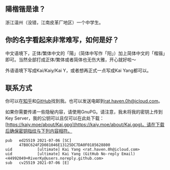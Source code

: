 ## 陽楷锴是谁？

浙江温州（没错，江南皮革厂地区）一个中学生。

## 你的名字看起来非常难写，如何是好？

中文语境下，正体/繁体中文的「陽」（简体中写作「阳」）加上简体中文的「楷锴」即可。当然全部打成正体/繁体或者简体也无伤大雅，开心就好啦～

外语语境下写成Kai/Kaiy/Kai Y，或者想再正式一点写成Kai Yang都可以。

## 联系方式

你可以在[知乎](https://www.zhihu.com/people/SkyYkb)和[GitHub](https://github.com/SkyYkb)找到我。也可以发送电邮到[rat.haven.0h@icloud.com](mailto:rat.haven.0h@icloud.com)。

如果你需要传递一些隐秘内容，请使用GnuPG。请注意，我未将我的密钥上传到Key Server，我的公钥可以且仅可以在此处下载：[https://kaiy.moe/about/Kai.gpg](https://kaiy.moe/about/Kai.gpg)。请在下载后确保密钥指纹与下列内容相符。

```
pub   ed25519 2021-07-06 [SC]
      47B8C624F2D081046E13125DC7DA0F0185628800
uid           [ultimate] Kai Yang <rat.haven.0h@icloud.com>
uid           [ultimate] Kai Yang (GitHub No-reply Email) <44992049+RiverKy@users.noreply.github.com>
sub   cv25519 2021-07-06 [E]
```
